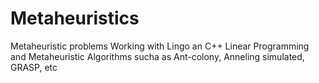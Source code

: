 # Metaheuristics
Metaheuristic problems
Working with Lingo an C++
Linear Programming and Metaheuristic
Algorithms sucha as Ant-colony, Anneling simulated, GRASP, etc
